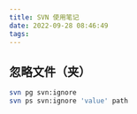 ```yaml
---
title: SVN 使用笔记
date: 2022-09-28 08:46:49
tags:
---
```





## 忽略文件（夹）
```bash
svn pg svn:ignore
svn ps svn:ignore 'value' path
```
